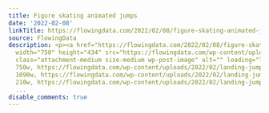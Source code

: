 ```yaml
---
title: Figure skating animated jumps
date: '2022-02-08'
linkTitle: https://flowingdata.com/2022/02/08/figure-skating-animated-jumps/
source: FlowingData
description: <p><a href="https://flowingdata.com/2022/02/08/figure-skating-animated-jumps/"><img
  width="750" height="434" src="https://flowingdata.com/wp-content/uploads/2022/02/landing-jumps-750x434.png"
  class="attachment-medium size-medium wp-post-image" alt="" loading="lazy" srcset="https://flowingdata.com/wp-content/uploads/2022/02/landing-jumps-750x434.png
  750w, https://flowingdata.com/wp-content/uploads/2022/02/landing-jumps-1090x631.png
  1090w, https://flowingdata.com/wp-content/uploads/2022/02/landing-jumps-210x122.png
  210w, https://flowingdata.com/wp-content/uploads/2022/02/landing-jumps-768x445.pn
  ...
disable_comments: true
---
```

<p><a href="https://flowingdata.com/2022/02/08/figure-skating-animated-jumps/"><img width="750" height="434" src="https://flowingdata.com/wp-content/uploads/2022/02/landing-jumps-750x434.png" class="attachment-medium size-medium wp-post-image" alt="" loading="lazy" srcset="https://flowingdata.com/wp-content/uploads/2022/02/landing-jumps-750x434.png 750w, https://flowingdata.com/wp-content/uploads/2022/02/landing-jumps-1090x631.png 1090w, https://flowingdata.com/wp-content/uploads/2022/02/landing-jumps-210x122.png 210w, https://flowingdata.com/wp-content/uploads/2022/02/landing-jumps-768x445.pn ...